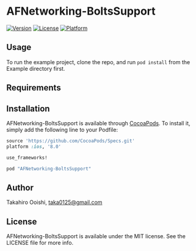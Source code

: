 # AFNetworking-BoltsSupport

[![Version](https://img.shields.io/cocoapods/v/AFNetworking-BoltsSupport.svg?style=flat)](http://cocoapods.org/pods/AFNetworking-BoltsSupport)
[![License](https://img.shields.io/cocoapods/l/AFNetworking-BoltsSupport.svg?style=flat)](http://cocoapods.org/pods/AFNetworking-BoltsSupport)
[![Platform](https://img.shields.io/cocoapods/p/AFNetworking-BoltsSupport.svg?style=flat)](http://cocoapods.org/pods/AFNetworking-BoltsSupport)

## Usage

To run the example project, clone the repo, and run `pod install` from the Example directory first.

## Requirements

## Installation

AFNetworking-BoltsSupport is available through [CocoaPods](http://cocoapods.org). To install
it, simply add the following line to your Podfile:

```ruby
source 'https://github.com/CocoaPods/Specs.git'
platform :ios, '8.0'

use_frameworks!

pod "AFNetworking-BoltsSupport"
```

## Author

Takahiro Ooishi, taka0125@gmail.com

## License

AFNetworking-BoltsSupport is available under the MIT license. See the LICENSE file for more info.
